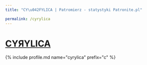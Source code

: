 ```yaml
---
title: "CY\u042FYLICA | Patromierz - statystyki Patronite.pl"

permalink: /cyrylica
---
```


# [CYЯYLICA](https://patronite.pl/cyrylica)

{% include profile.md name="cyrylica" prefix="c" %}
